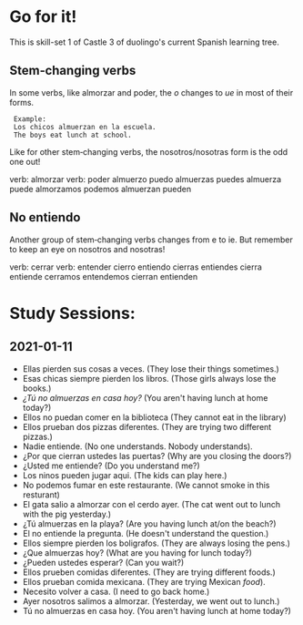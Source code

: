 # Go for it!
This is skill-set 1 of Castle 3 of duolingo's current Spanish learning tree. 


## Stem‑changing verbs
In some verbs, like almorzar and poder, the *o* changes to *ue* in most of their forms. 


     Example:
     Los chicos almuerzan en la escuela.
     The boys eat lunch at school.
     
     
Like for other stem‑changing verbs, the nosotros/nosotras form is the odd one out!

verb:  almorzar     verb:  poder
almuerzo            puedo
almuerzas           puedes
almuerza            puede
almorzamos          podemos
almuerzan           pueden


## No entiendo
Another group of stem‑changing verbs changes from e to ie. But remember to keep an eye on nosotros and nosotras!


verb: cerrar    verb:  entender
cierro          entiendo
cierras         entiendes
cierra          entiende
cerramos        entendemos
cierran         entienden


# Study Sessions:
## 2021-01-11
* Ellas pierden sus cosas a veces. (They lose their things sometimes.)
* Esas chicas siempre pierden los libros. (Those girls always lose the books.)
* _¿Tú no almuerzas en casa hoy?_ (You aren't having lunch at home today?) 
* Ellos no puedan comer en la biblioteca (They cannot eat in the library)
* Ellos prueban dos pizzas diferentes. (They are trying two different pizzas.)
* Nadie entiende. (No one understands. Nobody understands).
* ¿Por que cierran ustedes las puertas? (Why are you closing the doors?)
* ¿Usted me entiende? (Do you understand me?)
* Los ninos pueden jugar aqui. (The kids can play here.)
* No podemos fumar en este restaurante. (We cannot smoke in this resturant)
* El gata salio a almorzar con el cerdo ayer. (The cat went out to lunch with the pig yesterday.)
* ¿Tú almuerzas en la playa? (Are you having lunch at/on the beach?)
* El no entiende la pregunta.  (He doesn't understand the question.)
* Ellos siempre pierden los boligrafos. (They are always losing the pens.)
* ¿Que almuerzas hoy? (What are you having for lunch today?)
* ¿Pueden ustedes esperar? (Can you wait?) 
* Ellos prueben comidas diferentes. (They are trying different foods.)
* Ellos prueban comida mexicana. (They are trying Mexican _food_).
* Necesito volver a casa. (I need to go back home.) 
* Ayer nosotros salimos a almorzar. (Yesterday, we went out to lunch.) 
* Tú no almuerzas en casa hoy. (You aren't having lunch at home today?) 
